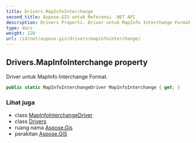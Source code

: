 ```yaml
---
title: Drivers.MapInfoInterchange
second_title: Aspose.GIS untuk Referensi .NET API
description: Drivers Properti. Driver untuk MapInfo Interchange Format.
type: docs
weight: 120
url: /id/net/aspose.gis/drivers/mapinfointerchange/
---
```

## Drivers.MapInfoInterchange property

Driver untuk MapInfo Interchange Format.

```csharp
public static MapInfoInterchangeDriver MapInfoInterchange { get; }
```

### Lihat juga

* class [MapInfoInterchangeDriver](../../../aspose.gis.formats.mapinfointerchange/mapinfointerchangedriver/)
* class [Drivers](../)
* ruang nama [Aspose.Gis](../../drivers/)
* perakitan [Aspose.GIS](../../../)


